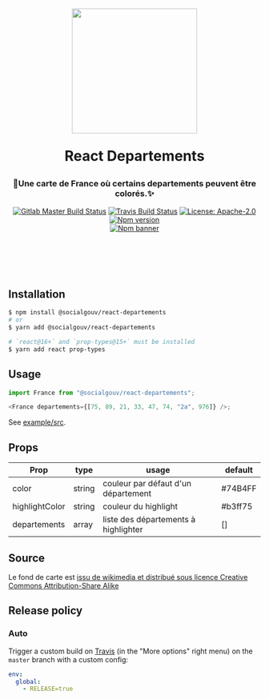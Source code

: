 <h1 align="center">
  <img src="https://github.com/SocialGouv/react-departements/raw/master/demo.png" width="250"/>
  <p align="center">React Departements</p>
</h1>
<h3 align="center">
  🧹Une carte de France où certains departements peuvent être colorés.✨
</h3>

<p align="center">
  <a href="https://gitlab.factory.social.gouv.fr/SocialGouv/react-departements/pipelines"><img src="https://gitlab.factory.social.gouv.fr/SocialGouv/react-departements/badges/master/pipeline.svg" alt="Gitlab Master Build Status"></a>
  <a href="https://travis-ci.com/SocialGouv/react-departements"><img src="https://travis-ci.com/SocialGouv/react-departements.svg?branch=master" alt="Travis Build Status"></a>
  <a href="https://opensource.org/licenses/Apache-2.0"><img src="https://img.shields.io/badge/License-Apache--2.0-yellow.svg" alt="License: Apache-2.0"></a>
  <a href="https://www.npmjs.com/package/@socialgouv/react-departements"><img src="https://img.shields.io/npm/v/@socialgouv/react-departements.svg" alt="Npm version"></a> 
  <br>
  <a href="https://www.npmjs.com/package/@socialgouv/react-departements"><img src="https://nodei.co/npm/@socialgouv/react-departements.png?downloads=true&downloadRank=true&stars=true" alt="Npm banner"></a> 
</p>

<br>
<br>
<br>
<br>

## Installation

```sh
$ npm install @socialgouv/react-departements
# or
$ yarn add @socialgouv/react-departements

# `react@16+` and `prop-types@15+` must be installed
$ yarn add react prop-types
```

## Usage

```js
import France from "@socialgouv/react-departements";

<France departements={[75, 89, 21, 33, 47, 74, "2a", 976]} />;
```

See [example/src](./example/src).

## Props

| Prop           | type   | usage                                | default |
| -------------- | ------ | ------------------------------------ | ------- |
| color          | string | couleur par défaut d'un département  | #74B4FF |
| highlightColor | string | couleur du highlight                 | #b3ff75 |
| departements   | array  | liste des départements à highlighter | []      |

## Source

Le fond de carte est [issu de wikimedia et distribué sous licence Creative Commons Attribution-Share Alike](https://commons.wikimedia.org/wiki/File:Communes_france-fr.svg)

## Release policy

### Auto

Trigger a custom build on [Travis](https://travis-ci.com/SocialGouv/react-departements) (in the "More options" right menu) on the `master` branch with a custom config:

```yml
env:
  global:
    - RELEASE=true
```

